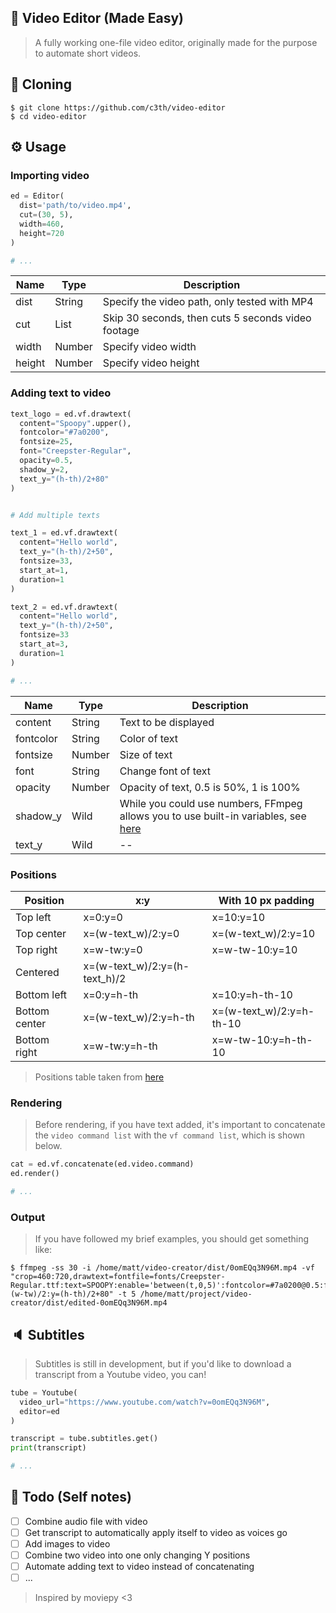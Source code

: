 ## 🎥 Video Editor (Made Easy)
> A fully working one-file video editor, originally made for the purpose to automate short videos.

## 🔧 Cloning
```
$ git clone https://github.com/c3th/video-editor
$ cd video-editor
```

## ⚙ Usage
### Importing video
```py
ed = Editor(
  dist='path/to/video.mp4',
  cut=(30, 5),
  width=460,
  height=720
)

# ...
```
Name   | Type   | Description
-------|--------|---------------------------------------------------
dist   | String | Specify the video path, only tested with MP4
cut    | List   | Skip 30 seconds, then cuts 5 seconds video footage
width  | Number | Specify video width
height | Number | Specify video height

### Adding text to video
```py
text_logo = ed.vf.drawtext(
  content="Spoopy".upper(),
  fontcolor="#7a0200",
  fontsize=25,
  font="Creepster-Regular",
  opacity=0.5,
  shadow_y=2,
  text_y="(h-th)/2+80"
)


# Add multiple texts

text_1 = ed.vf.drawtext(
  content="Hello world",
  text_y="(h-th)/2+50",
  fontsize=33,
  start_at=1,
  duration=1
)

text_2 = ed.vf.drawtext(
  content="Hello world",
  text_y="(h-th)/2+50",
  fontsize=33
  start_at=3,
  duration=1
)

# ...
```
Name      | Type   | Description
----------|--------|---------------------------------------------------
content   | String | Text to be displayed
fontcolor | String | Color of text
fontsize  | Number | Size of text
font      | String | Change font of text
opacity   | Number | Opacity of text, 0.5 is 50%, 1 is 100%
shadow_y  | Wild   | While you could use numbers, FFmpeg allows you to use built-in variables, see [here](#positions)
text_y    | Wild   | --

### Positions
Position      | x:y                | With 10 px padding
--------------|-------------------------------|--------------------------------------------
Top left      | x=0:y=0                       | x=10:y=10
Top center    | x=(w-text_w)/2:y=0            | x=(w-text_w)/2:y=10
Top right	    | x=w-tw:y=0                    | x=w-tw-10:y=10
Centered	    | x=(w-text_w)/2:y=(h-text_h)/2 |
Bottom left	  | x=0:y=h-th	                  | x=10:y=h-th-10
Bottom center	| x=(w-text_w)/2:y=h-th         | x=(w-text_w)/2:y=h-th-10
Bottom right  | x=w-tw:y=h-th                 | x=w-tw-10:y=h-th-10

> Positions table taken from [here](https://stackoverflow.com/questions/17623676/text-on-video-ffmpeg)

### Rendering
> Before rendering, if you have text added, it's important to concatenate the `video command list` with the `vf command list`, which is shown below.
```py
cat = ed.vf.concatenate(ed.video.command)
ed.render()

# ...
```

### Output
> If you have followed my brief examples, you should get something like:
```
$ ffmpeg -ss 30 -i /home/matt/video-creator/dist/0omEQq3N96M.mp4 -vf "crop=460:720,drawtext=fontfile=fonts/Creepster-Regular.ttf:text=SPOOPY:enable='between(t,0,5)':fontcolor=#7a0200@0.5:fontsize=20:shadowcolor=black:shadowx=0:shadowy=2:x=(w-tw)/2:y=(h-th)/2+80" -t 5 /home/matt/project/video-creator/dist/edited-0omEQq3N96M.mp4
```

## 🔈 Subtitles
> Subtitles is still in development, but if you'd like to download a transcript from a Youtube video, you can!

```py
tube = Youtube(
  video_url="https://www.youtube.com/watch?v=0omEQq3N96M",
  editor=ed
)

transcript = tube.subtitles.get()
print(transcript)

# ...
```

## 🎈 Todo (Self notes)
* [ ] Combine audio file with video
* [ ] Get transcript to automatically apply itself to video as voices go
* [ ] Add images to video
* [ ] Combine two video into one only changing Y positions
* [ ] Automate adding text to video instead of concatenating
* [ ] ...

> Inspired by moviepy <3
